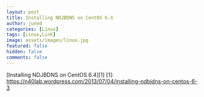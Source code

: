 ```yaml
---
layout: post
title: Installing NDJBDNS on CentOS 6.4
author: juned
categories: [Linux]
tags: [Linux,Link]
image: assets/images/linux.jpg
featured: false
hidden: false
comments: false
---
```

[Installing NDJBDNS on CentOS 6.4][1]
[1]: https://n40lab.wordpress.com/2013/07/04/installing-ndbjdns-on-centos-6-3